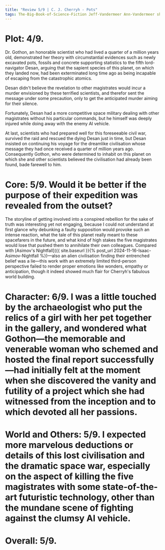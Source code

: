 ```yaml
---
title: "Review 5/9 | C. J. Cherryh - Pots"
tags: The-Big-Book-of-Science-Fiction Jeff-Vandermeer Ann-Vandermeer short-story novelette science-fiction 1942- 1985
---
```



# Plot: 4/9. 
Dr. Gothon, an honorable scientist who had lived a quarter of a million years old, demonstrated her theory with circumstantial evidences such as newly excavated pots, fossils and concrete supporting statistics to the fifth lord-navigator Desan, arguing that the sapient species of this planet, on which they landed now, had been exterminated long time ago as being incapable of escaping from the catastrophic atomics.

Desan didn't believe the revelation to other magistrates would incur a murder envisioned by these terrified scientists, and therefor sent the message under some precaution, only to get the anticipated murder aiming for their silence.

Fortunately, Desan had a more competitive space military dealing with other magistrates without his particular commands, but he himself was deeply injured while doing away with the enemy AI vehicle. 

At last, scientists who had prepared well for this foreseeable civil war, survived the raid and rescued the dying Desan just in time, but Desan insisted on continuing his voyage for the dreamlike civilisation whose message they had once received a quarter of million years ago. Consequently Gothon, who were determined to inhabit on this planet on which she and other scientists believed the civilisation had already been found, bade farewell to him.

# Core: 5/9. Would it be better if the purpose of their expedition was revealed from the outset?
The storyline of getting involved into a conspired rebellion for the sake of truth was interesting yet not engaging, because I could not understand at first glance why debunking a faulty supposition would provoke such an intense reaction, what the tale of this planet really meant to these spacefarers in the future, and what kind of high stakes the five magistrates would lose that pushed them to annihilate their own colleagues.
Compared with [Asimov's Nightfall]({{ site.baseurl }}{% post_url 2024-11-16-Isaac-Asimov-Nightfall %})—also an alien civilisation finding their entrenched belief was a lie—this work with an extremely limited third-person perspective failed to render proper emotions like wonders, empathy or anticipation, though it indeed showed much flair for Cherryh's fabulous world building.

# Character: 6/9. I was a little touched by the archaeologist who put the relics of a girl with her pet together in the gallery, and wondered what Gothon—the memorable and venerable woman who schemed and hosted the final report successfully—had initially felt at the moment when she discovered the vanity and futility of a project which she had witnessed from the inception and to which devoted all her passions.

# World and Others: 5/9. I expected more marvelous deductions or details of this lost civilisation and the dramatic space war, especially on the aspect of killing the five magistrates with some state-of-the-art futuristic technology, other than the mundane scene of fighting against the clumsy AI vehicle.

# Overall: 5/9. 


